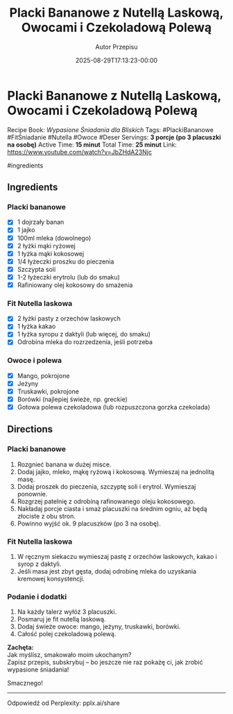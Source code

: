 ﻿---
draft: true
title: "Placki Bananowe z Nutellą Laskową, Owocami i Czekoladową Polewą"
author: "Autor Przepisu"
recipe_image: images/recipe-headers/default.avif
date: 2025-08-29T17:13:23-00:00
categories: ["do-kategoryzacji"]
tags: ["draft"]
tagline: "Przepis do sformatowania"
servings: 4
prep_time: 15
cook: true
cook_time: 30
calories: 300
protein: 20
fat: 10
carbohydrate: 25
---
# Placki Bananowe z Nutellą Laskową, Owocami i Czekoladową Polewą

Recipe Book: *Wypasione Śniadania dla Bliskich*
Tags: #PlackiBananowe #FitŚniadanie #Nutella #Owoce #Deser
Servings: **3 porcje (po 3 placuszki na osobę)**
Active Time: **15 minut**
Total Time: **25 minut**
Link: https://www.youtube.com/watch?v=JbZHdA23Njc

#ingredients 
## Ingredients

### Placki bananowe
- [x] 1 dojrzały banan
- [x] 1 jajko
- [x] 100ml mleka (dowolnego)
- [x] 2 łyżki mąki ryżowej
- [x] 1 łyżka mąki kokosowej
- [x] 1/4 łyżeczki proszku do pieczenia
- [x] Szczypta soli
- [x] 1-2 łyżeczki erytrolu (lub do smaku)
- [x] Rafiniowany olej kokosowy do smażenia

### Fit Nutella laskowa
- [x] 2 łyżki pasty z orzechów laskowych
- [x] 1 łyżka kakao
- [x] 1 łyżka syropu z daktyli (lub więcej, do smaku)
- [x] Odrobina mleka do rozrzedzenia, jeśli potrzeba

### Owoce i polewa
- [x] Mango, pokrojone
- [x] Jeżyny
- [x] Truskawki, pokrojone
- [x] Borówki (najlepiej świeże, np. greckie)
- [x] Gotowa polewa czekoladowa (lub rozpuszczona gorzka czekolada)

## Directions

### Placki bananowe
1. Rozgnieć banana w dużej misce.
2. Dodaj jajko, mleko, mąkę ryżową i kokosową. Wymieszaj na jednolitą masę.
3. Dodaj proszek do pieczenia, szczyptę soli i erytrol. Wymieszaj ponownie.
4. Rozgrzej patelnię z odrobiną rafinowanego oleju kokosowego.
5. Nakładaj porcje ciasta i smaż placuszki na średnim ogniu, aż będą złociste z obu stron.
6. Powinno wyjść ok. 9 placuszków (po 3 na osobę).

### Fit Nutella laskowa
1. W ręcznym siekaczu wymieszaj pastę z orzechów laskowych, kakao i syrop z daktyli.
2. Jeśli masa jest zbyt gęsta, dodaj odrobinę mleka do uzyskania kremowej konsystencji.

### Podanie i dodatki
1. Na każdy talerz wyłóż 3 placuszki.
2. Posmaruj je fit nutellą laskową.
3. Dodaj świeże owoce: mango, jeżyny, truskawki, borówki.
4. Całość polej czekoladową polewą.

**Zachęta:**  
Jak myślisz, smakowało moim ukochanym?  
Zapisz przepis, subskrybuj – bo jeszcze nie raz pokażę ci, jak zrobić wypasione śniadania!

Smacznego!

---
Odpowiedź od Perplexity: pplx.ai/share